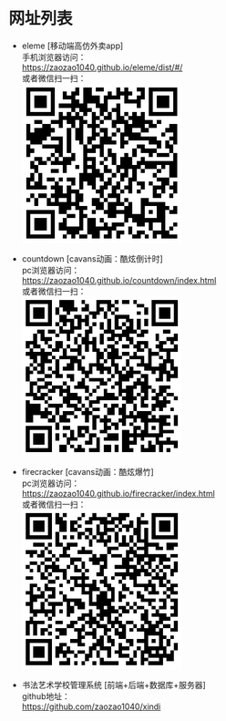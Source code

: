 # 网址列表
- eleme [移动端高仿外卖app] <br />
  手机浏览器访问：<br />
    https://zaozao1040.github.io/eleme/dist/#/ <br />
  或者微信扫一扫：<br />
    ![Alt text](https://github.com/zaozao1040/zaozao1040.github.io/raw/master/img/eleme/erweima.png)

- countdown [cavans动画：酷炫倒计时]<br />
  pc浏览器访问：<br />
    https://zaozao1040.github.io/countdown/index.html <br />
  或者微信扫一扫：<br />
    ![Alt text](https://github.com/zaozao1040/zaozao1040.github.io/raw/master/img/countdown/erweima.png)

- firecracker [cavans动画：酷炫爆竹]<br />
  pc浏览器访问：<br />
    https://zaozao1040.github.io/firecracker/index.html <br />
  或者微信扫一扫：<br />
    ![Alt text](https://github.com/zaozao1040/zaozao1040.github.io/raw/master/img/firecracker/erweima.png)

- 书法艺术学校管理系统 [前端+后端+数据库+服务器]<br />
  github地址：<br />
    https://github.com/zaozao1040/xindi
